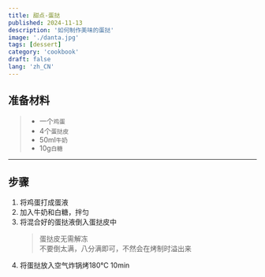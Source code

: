 ```yaml
---
title: 甜点-蛋挞
published: 2024-11-13
description: '如何制作美味的蛋挞'
image: './danta.jpg'
tags: [dessert]
category: 'cookbook'
draft: false
lang: 'zh_CN'
---
```


## 准备材料
>- 一个`鸡蛋`  
>- 4个`蛋挞皮`  
>- 50ml`牛奶`  
>- 10g`白糖`  

***********

## 步骤
1. 将鸡蛋打成蛋液  
2. 加入牛奶和白糖，拌匀  
3. 将混合好的蛋挞液倒入蛋挞皮中  
    > 蛋挞皮无需解冻  
    > 不要倒太满，八分满即可，不然会在烤制时溢出来
4. 将蛋挞放入空气炸锅烤180℃ 10min  
